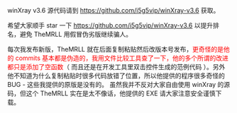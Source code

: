 winXray v3.6 源代码请到 https://github.com/i5g5vip/winXray-v3.6 获取。    
  
希望大家顺手 star 一下 https://github.com/i5g5vip/winXray-v3.6 以提升排名，避免 TheMRLL 用假冒伪劣版继续骗人。

每次我发布新版，TheMRLL 就在后面复制粘贴然后改版本号发布，<span style="color:red">更奇怪的是他的 commits 基本都是伪造的，我用文件比较工具查了一下，他的多个所谓的改进都只是添加了空函数</span>（ 而且还是在开发工具里双击控件生成的范例代码 ）。另外他不知道为什么复制粘贴时很多代码放错了位置，所以他提供的程序很多奇怪的 BUG - 这些我提供的原版是没有的。 虽然我并不反对大家自由使用 winXray 的源码，但这个 TheMRLL 实在是太不像话，他提供的 EXE 请大家注意安全谨慎下载。